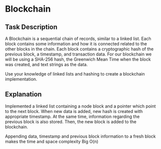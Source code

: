 # Blockchain

## Task Description
A Blockchain is a sequential chain of records, similar to a linked list. 
Each block contains some information and how it is connected related to the other blocks in the chain. 
Each block contains a cryptographic hash of the previous block, a timestamp, and transaction data. 
For our blockchain we will be using a SHA-256 hash, the Greenwich Mean Time when the block was created, and text strings as the data.

Use your knowledge of linked lists and hashing to create a blockchain implementation.


## Explanation
Implemented a linked list containing a node block and a pointer which point to the next block. 
When new data is added, new hash is created with appropriate timestamp.
At the same time, information regarding the previous block is also stored. 
Then, the new block is added to the blockchain. 

Appending data, timestamp and previous block information to a fresh block makes the time and space complexity Big O(n)